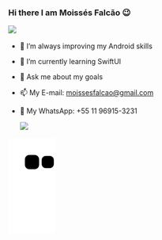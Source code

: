 ### Hi there I am Moissés Falcão 😉
<div align="left">
    <img height="180em" src="https://www.telesintese.com.br/wp-content/uploads/2018/10/Logo-Android.jpg"/>

</div>

- 🔭 I’m always improving my Android skills
- 🌱 I’m currently learning SwiftUI
- 💬 Ask me about my goals
- 📫 My E-mail: moissesfalcao@gmail.com
- 📱 My WhatsApp: +55 11 96915-3231
  
  </div>
  
   <a href="https://linkedin.com/in/moissés-falcão-772b58168" target="_blank"><img src="https://img.shields.io/badge/-LinkedIn-%230077B5?style=for-the-badge&logo=linkedin&logoColor=white" target="_blank"></a> 

![Snake animation](https://github.com/rafaballerini/rafaballerini/blob/output/github-contribution-grid-snake.svg)
